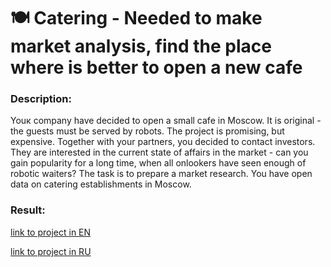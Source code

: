 # 🍽️ Catering - Needed to make market analysis, find the place where is better to open a new cafe

### Description:

Youк company have decided to open a small cafe in Moscow. It is original - the guests must be served by robots. The project is promising, but expensive. Together with your partners, you decided to contact investors. They are interested in the current state of affairs in the market - can you gain popularity for a long time, when all onlookers have seen enough of robotic waiters? The task is to prepare a market research. You have open data on catering establishments in Moscow.

### Result:

[link to project in EN](https://nbviewer.jupyter.org/github/MakarovMcom/Yandex.Practicum/blob/main/8.%20Catering%20establishments%20project/Catering_establishments_project_EN.ipynb)

[link to project in RU](https://nbviewer.jupyter.org/github/MakarovMcom/Yandex.Practicum/blob/main/8.%20Catering%20establishments%20project/Catering_establishments_project_RU.ipynb)

